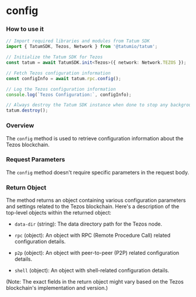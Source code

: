 # config

### How to use it

```typescript
// Import required libraries and modules from Tatum SDK
import { TatumSDK, Tezos, Network } from '@tatumio/tatum';

// Initialize the Tatum SDK for Tezos
const tatum = await TatumSDK.init<Tezos>({ network: Network.TEZOS });

// Fetch Tezos configuration information
const configInfo = await tatum.rpc.config();

// Log the Tezos configuration information
console.log(`Tezos Configuration:`, configInfo);

// Always destroy the Tatum SDK instance when done to stop any background processes
tatum.destroy();
```

### Overview

The `config` method is used to retrieve configuration information about the Tezos blockchain.

### Request Parameters

The `config` method doesn't require specific parameters in the request body.

### Return Object

The method returns an object containing various configuration parameters and settings related to the Tezos blockchain. Here's a description of the top-level objects within the returned object:

- `data-dir` (string): The data directory path for the Tezos node.

- `rpc` (object): An object with RPC (Remote Procedure Call) related configuration details.

- `p2p` (object): An object with peer-to-peer (P2P) related configuration details.

- `shell` (object): An object with shell-related configuration details.

(Note: The exact fields in the return object might vary based on the Tezos blockchain's implementation and version.)